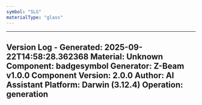 ```yaml
---
symbol: "SLG"
materialType: "glass"
---
```


---
Version Log - Generated: 2025-09-22T14:58:28.362368
Material: Unknown
Component: badgesymbol
Generator: Z-Beam v1.0.0
Component Version: 2.0.0
Author: AI Assistant
Platform: Darwin (3.12.4)
Operation: generation
---
